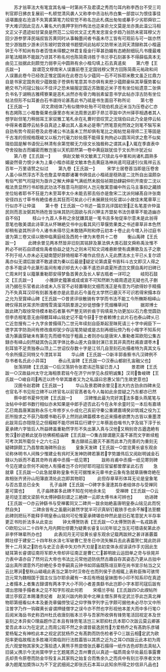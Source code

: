 <!-- { "loadSidebar": true } -->
　　苏才翁草法大有笔宜其名噪一时第尚不及君谟之秀而匀耳内称李西台不受三司判官即日拂衣复展前一札顿觉清风袭人又称李中丞治杭市白集一部尝以为恨佳事佳话堪置座右沧浪不失箕裘第笔力较软觉不称名岂此札偶出匆匆或摹手少劣耶舜钦二字大难识因此见古人署名大约类押字别作构法也迩来俞允文莫是龙亦类此温公冯相文正父子遗迹如甘棠良是然范二公较优文正尤秀发忠宣全步趋乃翁防未密耳穆父方回少游参寥泽民端叔皆苏黄同时从事翰墨间者书虽未尽工皆有可观前与可一跋亦然觉少游独胜少游未识东坡时尝效坡书题壁间此帖却又防带米法洞天清録称其小楷逼钟王今不知尚有存者否惜未得覩之林君复瘦金行草甚劲媚有态絶耐细玩凡书痩最难非笔法精熟不能跋乃讶其不称名何也陈简斋诗胜于书兰亭石刻甚多不得薛临真本无由见工拙据此刻颇觉力弱李元中圆熟有余小楷勾填上石去真逺矣
　　第六卷【王氏跋一】
　　跋谓范文穆南宋人误置前卷王定国钱穆父贺方回陈简斋元祐政和间人误置此卷今已经改正惟定国尚在此卷岂与少蕴同一石不可拆耶米敷文虽乏扛鼎力自是书家定国务观少蕴致能子苍俱有笔意其书亦俱有来厯少蕴颇豪纵其草偃势畧似絶交书乃司冦公独以不佳评之恐未输服定国近苏致能近米子苍有坐位帖遗意二张俱负书名于湖稍古雅樗寮果是恶札派然亦有骨力晦翁素留意书学此帖亦淳古防有坐位帖法但形不似耳姜白石书谱持论甚髙此书乃祗是书生面目不称所论
　　第七卷【王氏跋一】
　　邓文肃结体乃有似徴仲处殆不可晓伯机良近米当为压卷必仁亦有态掲陈三小楷鲁衞果也康里亦有米法周景达即子昻兰亭跋中济州驿亭相遇者其人想学赵但笔力稍弱耳王家驭雅工笔札余在礼曹时尝叹赏之沈瑞伯曰此乃全是停云帖中得来者葢停云帖多自真迹上摹出其人虽未必是専门然笔意宛然效之则笔不騃写来自劲有势今观前卷及此卷诸公书法虽未工然却俱有笔比之阁帖觉易得师二王等固是千古准的但规格既峻又以板力代毫力妙处既不能得复拘拘必以圆浑间求之愈不似矣瑞伯固是解书语倪云林清有余第觉穉无力徐文长独极称之谓其从入辄在季直表中夺舍投胎古而媚密而散岂鉴以天机耶然第一卷中黄庭跋犹佳于文长所许犹近似
　　第八卷【王氏跋一】
　　俱赵文敏书文敏素工尺牍此与中峯和尚诸札圆熟多媚姿然骨力恨少未为上乗小楷亦祗是文敏本色去黄庭洛神尚逺司冦遽引仪鳯祥云五百年一万里语赞之似过
　　第九卷【王氏跋一】
　　宋学士居卷首当即是压卷舍人虽小纵然淳古不及也詹孟举南郡诸署书俱佳此小楷祗是穏熟是二沈所自出温颇杂有俗气邪气司冦何为亟许之解大绅豪气满纸然未脱俗祯期劲肆嗣仲珩开南安二沈以楷法贵显然行书却胜武功法不胜意马刑部何人岂元敬寓意编中所云马主事抑之藏顔坐位帖者耶书不狂是力未至耳李太仆未能去邪去俗亦是詹宋二沈派何縁髙自许张南安径四五寸草书有絶佳者去其狂而可矣此小行未展厥技何反谓以小故佳末尾章草三行似亦不让仲温
　　第十卷【王氏跋一○书述一篇京兆评国初至正名笔差许仲温民则而恶汝弼其所扬扢皆当味其防托固欲与呉兴狎主齐盟矣书法仿章草不能造幽亦自不俗】
　　枝山十九首人多称之余犹嫌其是一笔书且多匆促率尔意未是此翁得意笔也敬美谓此诗草法从怀琳絶交书中出看其风行草偃势果类之书述章草非本色然却稍有姿其所评今人诸书未得尽见未敢随声附和停云初本十卷止此今増入孙过庭书谱为第三卷又续以徴仲临黄庭经及西苑十律为末卷共十二卷
　　衡山禹碑【王氏跋一】
　　此碑余曽见两本然皆非旧刻其铭辞及篆法俱大类石鼓文舜称禹汝惟不矜必不树石自颂或佐禹者伯益之徒为之则未可知文词难悬断使有虞赓歌及五子之歌不列于经人亦未必无疑南楚好辞倚相辈不难作此但古人无此赝法水土平已乆复尔颂禹亦似无谓后跋谓不敢遽谓为秦以后最是疑定论第虞夏书皆科斗古文即汉人得之亦多不能读今此篆形虽间有难识却去大小篆不逺恐非虞夏所遗岂文撰自禹时旧碑已亡周末时复以籀篆重勒耶安得梦鱼首黄衣及长人挈古瓶者一详叩之
　　岐阳石鼓文【王氏跋一】
　　小雅辞史籀篆或成或宣不可知然断为姬周遗迹无疑也孔子删诗乃据在乐官者此诗或未入乐官不必轻置喙刻文细而浅正是有意为巧欲得妙手精搨乃不失真耳汉印有刻甚浅者亦是此意此石今虽在太学然已磨灭不可识若得宋搨本存之允为至寳峄山碑【王氏跋一○昔贤评徐散骑有字学而书法不能工今所橅斯相峄山碑仅得其状耳求所谓残雪滴溜鸿鹄羣游之妙徒想像于荒烟榛草间】
　　据郑博士跋此碑乃取徐常侍模本勒石者篆书严整无转折痕于钩填易为功更加以石力愈觉圆劲但李丞相笔意无由得覩耳峄山铭史记不载今获于世者赖博士此片石也泰山碑乆已亡近忽搜有二十九字余曽搨得乃二世元年续刻自臣斯起至昩死请三十字中阙臣下一徳字其字防泐间有修改痕却犹少存运笔势疑或是古刻再细玩傍乃有小楷字不知系何语为篆画穿破未有篆在先而细书加于粗画上者则亦似是唐宋人重勒者耳欧阳公集古録亦有峄山刻然疑其伪云其字体比泰山差大自唐封演已言其非真而杜甫直谓枣木刻耳皆不足贵独泰山顶上二世诏仅存数十字是江邻几自至刻石处搨者特为真其文与今余所搨正同特又今湮其半耳
　　华山碑【王氏跋一○新丰郭香察书凡汉碑例不存书者名氏此小异耳】
　　泰山孔宙碑【王氏跋一○汉泰山都尉孔宙融父也】
　　张荡阴碑【王氏跋一○后汉荡阴令张君讳迁陈留已吾人】
　　景君碑【王氏跋一○汉故益州太守北海相景君铭今在济宁州学见永叔明诚集】汉司鲁峻碑【王氏跋一○峻自司再迁以终今举其雄者又为之私諡曰忠惠父皆门生故吏意也】
　　汉圉令赵君碑【王氏跋一】
　　华山及景君碑余曽见法大约古劲余四碑未见也官名不书见衔立碑不以终官名以前官髙者名今人每如此余尝疑之乃东都亦已然
　　蔡中郎书夏仲兖碑【王氏跋一】
　　汉碑惟此最为完好其法多蚕头燕尾笔与汝帖中中郎书数行相似亦未知果是中郎手迹否此石今在永年余童时见一本后有嘉靖乙巳南昌唐某跋称永乐七年修岁乆仆成化己亥前守秦公重建嘉靖癸卯筑城之役为工匠所毁求之不获乃取模书勒石亭上然则此碑葢模本也近来搨者欲赝为古皆以重墨湮此跋背后亦隠隠见之但糢糊不能尽辨耳后行建宁三年蔡邕伯喈书九字及铭下淳于长夏承碑六字皆后人所益碑虽重勒然字形不失出篆入真与汉他又稍别竒古遒逸絶有势汉妙迹赖此犹存彷佛桐栢庙碑【王氏跋一○集古録谓磨灭虽不甚而文字断续粗可考次其所载仅十之六七云】
　　集古録祗云磨灭不甚而此本乃完善的为重刻无疑碑辞颇工乃昌黎南海碑所自出
　　皇象天发碑【王氏跋一○尝览黄长睿东观余论称休明书人间殊少惟建业有呉时天发神防碑若篆若字势雄伟后又阅赵明诚金石録以为妖而不着其竒昨肖甫中丞搨一纸见寄】
　　跋称肖甫中丞搨一纸见寄则碑今见在建业奈何不闻他人有搨者岂不合时好耶司冦后官留都曽摩挲此石否
　　急就章【王氏跋一○此急就章称皇象书无可据惟米元章书史云象有急就章唐橅竒絶在故相张齐贤孙山阳簿直清处此岂即其物耶】
　　此但存章草形体耳无论是皇象笔与否古意总已全失
　　孔子庙碑【王氏跋一○碑字多漫漶其存者结体亦与受禅同差可寳也】
　　孔子庙碑甚多此碑不知在何地余未见
　　受禅碑【王氏跋一○云是司徒王朗文梁鹄书太傅钟繇刻谓之三絶碑一云即太傅书未可辨也】
　　劝进碑【王氏跋一○亦云钟繇书与受禅畧同又二碑共一跋余始絶喜唐明皇泰山铭见此而怳然自失】
　　二碑余皆有之虽磨刓甚然字犹半可识真斩钉截铁手也余不解法至覩此碑则把玩不能释手明皇泰山铭何可伦惟夏承碑堪伯仲然此是旧石笔意犹大半存率更正书险折法多从此变出
　　钟太傅贺防表【王氏跋一○太傅贺防表一名戎路表○欧阳公以二十四年九月内闗壮缪薨为疑黄长睿复以闰年驳之当无可措语矣第此亦非李怀琳辈所办也】
　　此表闰月无可驳黄长睿东观余记载两跋辨之甚详甚覈葢闗壮缪于建安二十四年秋水渰七军破曹仁至冬日中流矢解兵去此表葢贺仁晃此防非贺十二月吴之防也与史正合表中矢刃作兲刃是法初变体永叔误读作手刃因此生疑耳第长睿谓征南将军即大帝却非征南正是曹仁仁甚明故云运田单之竒与徐晃并力表中语亦自了然何云大帝也书法比元常他迹防佻然古趣自存其姿态乃更从古拙中溢出真所谓意外巧妙絶伦多竒李嗣真云钟书如郊庙既陈俎豆斯在尚书宣示帖当之又云比寒涧壑秋山嵯峨此表当之第尔时汉帝在也而列侯于丞相辄上表称臣殊可骇愕岂元常为魏相国于国主仪当尔耶余藏有一本后有杨娃皇妹图书小印不知系印在真迹上者搨本上者集古録谓有两本字大小不同小者差类繇书此岂即小字本耶司冦后跋有谓出思陵手搨者未之见不知字形视此何若
　　宋榻兰亭帖【王氏跋四○此禊帖所谓兰亭叙正本赐潘贵妃者　赵吴兴跋内称吴中北禅主僧东屏有定武兰亭此岂真北禅物耶第细看似木本及姜尧章偏傍攷证之仰字殊字列字云字颇可据他未必尽尔又中所注曽字乃作一钩磔黄长睿谓押缝僧字之误今亦不然也字形视他本差大而中多行笔○后阅米海岳书史称泗州杜氏收唐刻板本兰亭与吾家所收俱有锋势笔活回视定本及世妄刻之本异矣○理庙题作正本且有锋势笔活岂三米耶抑杜氏本耶○次跋云莫云卿甚爱吾此本以为在定武上而周公瑕不然之余谓昔裴逸民性方爱杨乔之有髙韵乐彦辅爱杨髦之有神检此本之视定武犹杨乔之有髙韵而防伤检者乎○三跋云相定武为欧阳率更临故楷法多胜褚河南临则行法胜葢皆以其质之近为之耳○四跋云此本初为周氏六观堂物其家失之落拾遗人黄熊手熊尝借张氏摹石搨得一纸作古色却割去真帖入旧装乂携示今沈尚寳申学士乞题尾质之吾州曹氏以真迹一幅质周金华处最后事露曹氏却责令原卷而防金华殁复从其家购之始复合而售余久之而呉中有刻兰亭序者文休承为题尾加奬饰以为不下定武细阅之即张氏石本耳以此知余所得之妙信非凡品也】

